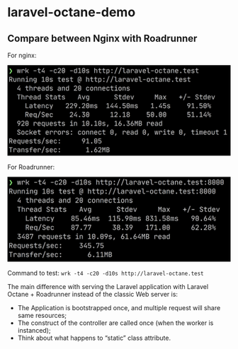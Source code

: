 # laravel-octane-demo

## Compare between Nginx with Roadrunner

For nginx:

![alt nginx](images/1_ocCGNxrXr7pIoxMMBaAbkw.png)

For Roadrunner:

![alt nginx](images/1_PZ7tfaR9WXMa-SspYV4ZAg.png)

Command to test: `wrk -t4 -c20 -d10s http://laravel-octane.test`

The main difference with serving the Laravel application with Laravel Octane + Roadrunner instead of the classic Web server is:

- The Application is bootstrapped once, and multiple request will share same resources;
- The construct of the controller are called once (when the worker is instanced);
- Think about what happens to “static” class attribute.
